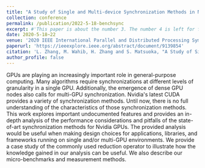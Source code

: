 ```yaml
---
title: "A Study of Single and Multi-device Synchronization Methods in Nvidia GPUs"
collection: conference
permalink: /publication/2022-5-18-benchsync
excerpt: #'This paper is about the number 3. The number 4 is left for future work.'
date: 2020-5-18~22
venue: '2020 IEEE International Parallel and Distributed Processing Symposium (IPDPS)'
paperurl: 'https://ieeexplore.ieee.org/abstract/document/9139854'
citation: 'L. Zhang, M. Wahib, H. Zhang and S. Matsuoka, "A Study of Single and Multi-device Synchronization Methods in Nvidia GPUs," 2020 IEEE International Parallel and Distributed Processing Symposium (IPDPS), New Orleans, LA, USA, 2020, pp. 483-493, doi: 10.1109/IPDPS47924.2020.00057.'
author_profile: false
---
```


GPUs are playing an increasingly important role in general-purpose computing. Many algorithms require synchronizations at different levels of granularity in a single GPU. Additionally, the emergence of dense GPU nodes also calls for multi-GPU synchronization. Nvidia's latest CUDA provides a variety of synchronization methods. Until now, there is no full understanding of the characteristics of those synchronization methods. This work explores important undocumented features and provides an in-depth analysis of the performance considerations and pitfalls of the state-of-art synchronization methods for Nvidia GPUs. The provided analysis would be useful when making design choices for applications, libraries, and frameworks running on single and/or multi-GPU environments. We provide a case study of the commonly used reduction operator to illustrate how the knowledge gained in our analysis can be useful. We also describe our micro-benchmarks and measurement methods.
